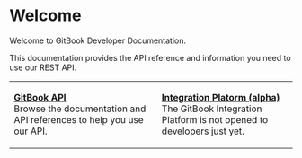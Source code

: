 # Welcome

Welcome to GitBook Developer Documentation.

This documentation provides the API reference and information you need to use our REST API.

|                                                                                                                                           |                                                                                                                                                           |
| ----------------------------------------------------------------------------------------------------------------------------------------- | --------------------------------------------------------------------------------------------------------------------------------------------------------- |
| <p><a href="api/overview.md"><strong>GitBook API</strong></a><br>Browse the documentation and API references to help you use our API.</p> | <p><a href="integrations/"><strong>Integration Platorm (alpha)</strong></a><br>The GitBook Integration Platform is not opened to developers just yet.</p> |
